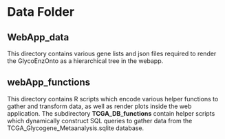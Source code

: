 # Data Folder

## WebApp_data

This directory contains various gene lists and json files required to render the GlycoEnzOnto as a hierarchical tree in the webapp.

## webApp_functions

This directory contains R scripts which encode various helper functions to gather and transform data, as well as render plots inside the web application. The subdirectory **TCGA_DB_functions** contain helper scripts which dynamically construct SQL queries to gather data from the TCGA_Glycogene_Metaanalysis.sqlite database.  
